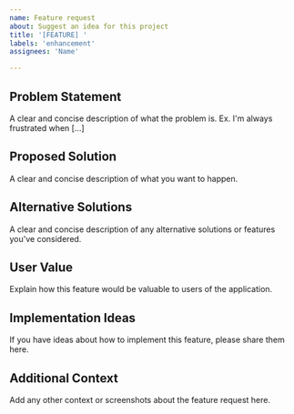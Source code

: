 ```yaml
---
name: Feature request
about: Suggest an idea for this project
title: '[FEATURE] '
labels: 'enhancement'
assignees: 'Name'

---
```


## Problem Statement
A clear and concise description of what the problem is. Ex. I'm always frustrated when [...]

## Proposed Solution
A clear and concise description of what you want to happen.

## Alternative Solutions
A clear and concise description of any alternative solutions or features you've considered.

## User Value
Explain how this feature would be valuable to users of the application.

## Implementation Ideas
If you have ideas about how to implement this feature, please share them here.

## Additional Context
Add any other context or screenshots about the feature request here.

